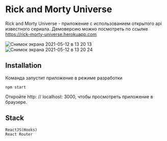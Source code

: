 # Rick and Morty Universe

Rick and Morty Universe - приложение с использованием открытого api известного сериала.
Демоверсию можно посмотреть по ссылке https://rick-morty-universe.herokuapp.com

![Снимок экрана 2021-05-12 в 13 20 13](https://user-images.githubusercontent.com/64001891/117978401-7e196280-b33a-11eb-9362-772d65843117.png)
![Снимок экрана 2021-05-12 в 13 20 24](https://user-images.githubusercontent.com/64001891/117978408-81145300-b33a-11eb-8007-0336650d2023.png)

## Installation

Команда запустит приложение в режиме разработки

```
npm start
```


Откройте http: // localhost: 3000, чтобы просмотреть приложение в браузере.

## Stack

```
ReactJS(Hooks)
React Router
```
